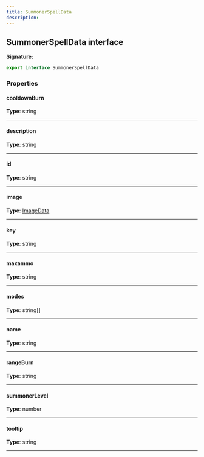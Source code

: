 ```yaml
---
title: SummonerSpellData
description: 
---
```


## SummonerSpellData interface



**Signature:**

```ts
export interface SummonerSpellData 
```

### Properties

#### cooldownBurn



**Type**: string

---

#### description



**Type**: string

---

#### id



**Type**: string

---

#### image



**Type**: [ImageData](/shieldbow/api/ImageData.html)

---

#### key



**Type**: string

---

#### maxammo



**Type**: string

---

#### modes



**Type**: string[]

---

#### name



**Type**: string

---

#### rangeBurn



**Type**: string

---

#### summonerLevel



**Type**: number

---

#### tooltip



**Type**: string

---

